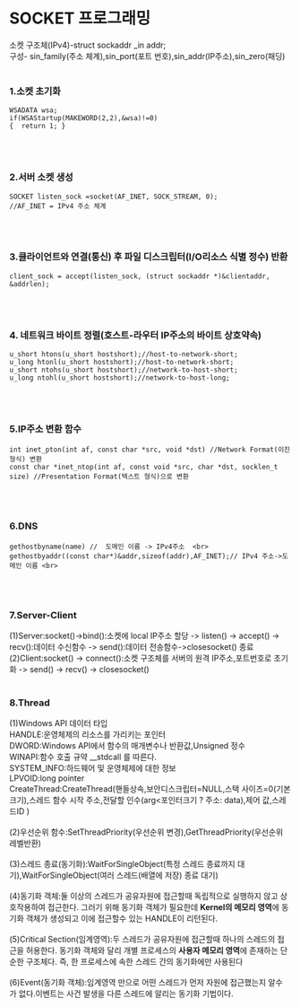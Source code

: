 #  SOCKET 프로그래밍

소켓 구조체(IPv4)-struct sockaddr _in addr;  <br>
구성- sin_family(주소 체계),sin_port(포트 번호),sin_addr(IP주소),sin_zero(패딩)
<br><br>
### 1.소켓 초기화 <br>
    WSADATA wsa; 
    if(WSAStartup(MAKEWORD(2,2),&wsa)!=0)
    {  return 1; }
 <br> <br>
### 2.서버 소켓 생성 <br>
    SOCKET listen_sock =socket(AF_INET, SOCK_STREAM, 0); 
    //AF_INET = IPv4 주소 체계 
 <br> <br>
### 3.클라이언트와 연결(통신) 후 파일 디스크립터(I/O리소스 식별 정수) 반환 <br>
    client_sock = accept(listen_sock, (struct sockaddr *)&clientaddr, &addrlen);
 <br> <br>

###  4. 네트워크 바이트 정렬(호스트-라우터 IP주소의 바이트 상호약속) <br>
    u_short htons(u_short hostshort);//host-to-network-short; 
    u_long htonl(u_short hostshort);//host-to-network-short; 
    u_short ntohs(u_short hostshort);//network-to-host-short; 
    u_long ntohl(u_short hostshort);//network-to-host-long;
 <br> <br>
###  5.IP주소 변환 함수 <br>
    int inet_pton(int af, const char *src, void *dst) //Network Format(이진 형식) 변환 
    const char *inet_ntop(int af, const void *src, char *dst, socklen_t size) //Presentation Format(텍스트 형식)으로 변환
 <br> <br>
###  6.DNS <br>
    gethostbyname(name) //  도메인 이름 -> IPv4주소  <br>
    gethostbyaddr((const char*)&addr,sizeof(addr),AF_INET);// IPv4 주소->도메인 이름 <br>
 <br> <br>
###  7.Server-Client <br>
(1)Server:socket()->bind():소켓에 local IP주소 할당 -> listen() -> accept() -> recv():데이터 수신함수 -> send():데이터 전송함수->closesocket() 종료   <br>
(2)Client:socket() -> connect():소켓 구조체를 서버의 원격 IP주소,포트번호로 초기화 -> send() -> recv() -> closesocket() <br> <br>
###  8.Thread <br>
(1)Windows API 데이터 타입<br>
HANDLE:운영체제의 리소스를 가리키는 포인터<br>
DWORD:Windows API에서 함수의 매개변수나 반환값,Unsigned 정수<br>
WINAPI:함수 호출 규약 __stdcall 를 따른다.<br>
SYSTEM_INFO:하드웨어 및 운영체제에 대한 정보<br>
LPVOID:long pointer<br>
CreateThread:CreateThread(핸들상속,보안디스크립터=NULL,스택 사이즈=0(기본크기),스레드 함수 시작 주소,전달할 인수(arg<포인터크기 ? 주소: data),제어 값,스레드ID )<br><br>
(2)우선순위 함수:SetThreadPriority(우선순위 변경),GetThreadPriority(우선순위 레벨반환)<br><br>
(3)스레드 종료(동기화):WaitForSingleObject(특정 스레드 종료까지 대기),WaitForSingleObject(여러 스레드(배열에 저장) 종료 대기)<br><br>
(4)동기화 객체:둘 이상의 스레드가 공유자원에 접근할때 독립적으로 실행하지 않고 상호작용하여 접근한다. 그러기 위해 동기화 객체가 필요한데 **Kernel의 메모리 영역**에 동기화 객체가 생성되고 이에 접근할수 있는 HANDLE이 리턴된다.<br><br>
(5)Critical Section(임계영역):두 스레드가 공유자원에 접근할때 하나의 스레드의 접근을 허용한다. 동기화 객체와 달리 개별 프로세스의 **사용자 메모리 영역**에 존재하는 단순한 구조체다. 즉, 한 프로세스에 속한 스레드 간의 동기화에만 사용된다<br><br>
(6)Event(동기화 객체):임계영역 만으로 어떤 스레드가 먼저 자원에 접근했는지 알수 가 없다.이벤트는 사건 발생을 다른 스레드에 알리는 동기화 기법이다. 
